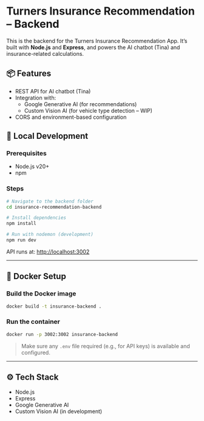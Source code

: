 # Turners Insurance Recommendation – Backend

This is the backend for the Turners Insurance Recommendation App. It’s built with **Node.js** and **Express**, and powers the AI chatbot (Tina) and insurance-related calculations.

## 📦 Features

- REST API for AI chatbot (Tina)
- Integration with:
  - Google Generative AI (for recommendations)
  - Custom Vision AI (for vehicle type detection – WIP)
- CORS and environment-based configuration

## 🚀 Local Development

### Prerequisites

- Node.js v20+
- npm

### Steps

```bash
# Navigate to the backend folder
cd insurance-recommendation-backend

# Install dependencies
npm install

# Run with nodemon (development)
npm run dev
```

API runs at: [http://localhost:3002](http://localhost:3002)

---

## 🐳 Docker Setup

### Build the Docker image

```bash
docker build -t insurance-backend .
```

### Run the container

```bash
docker run -p 3002:3002 insurance-backend
```

> Make sure any `.env` file required (e.g., for API keys) is available and configured.

---

## ⚙️ Tech Stack

- Node.js
- Express
- Google Generative AI
- Custom Vision AI (in development)
